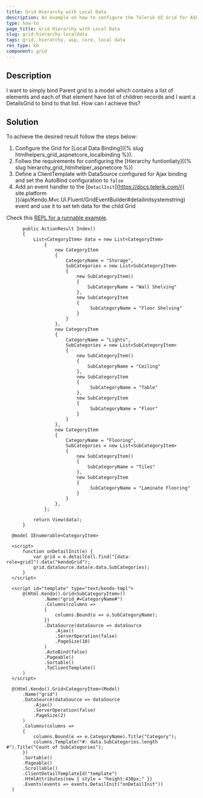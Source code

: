 ```yaml
---
title: Grid Hierarchy with Local Data
description: An example on how to configure the Telerik UI Grid for ASP.NET Core hierarchy using local data.
type: how-to
page_title: Grid Hierarchy with Local Data
slug: grid-hierarchy-localdata
tags: grid, hierarchy, asp, core, local data
res_type: kb
component: grid
---
```


## Description

I want to simply bind Parent grid to a model which contains a list of elements and each of that element have list of children records and I want a DetailsGrid to bind to that list. How can I achieve this?

## Solution

To achieve the desired result follow the steps below:

  1. Configure the Grid for [Local Data Binding]({% slug htmlhelpers_grid_aspnetcore_localbinding %}).
  1. Follwo the requirements for configuring the [Hierarchy funtionliaty]({% slug hierarchy_grid_htmlhelper_aspnetcore %})
  1. Define a ClientTemplate with DataSource configured for Ajax binding and set the AutoBind configuration to `false`
  1. Add an event handler to the [`DetailInit`](https://docs.telerik.com/{{ site.platform }}/api/Kendo.Mvc.UI.Fluent/GridEventBuilder#detailinitsystemstring) event and use it to set teh data for the child Grid

  Check this [REPL for a runnable example](https://netcorerepl.telerik.com/wPlFuylo00Q9Ch7J51).

  ```tab-Controller
        public ActionResult Index()
        {
            List<CategoryItem> data = new List<CategoryItem>
                {
                    new CategoryItem
                    {
                        CategoryName = "Storage",
                        SubCategories = new List<SubCategoryItem>
                        {
                            new SubCategoryItem()
                            {
                                SubCategoryName = "Wall Shelving"
                            },
                            new SubCategoryItem
                            {
                                 SubCategoryName = "Floor Shelving"
                            }
                        }
                    },
                    new CategoryItem
                    {
                        CategoryName = "Lights",
                        SubCategories = new List<SubCategoryItem>
                        {
                            new SubCategoryItem()
                            {
                                SubCategoryName = "Ceiling"
                            },
                            new SubCategoryItem
                            {
                                 SubCategoryName = "Table"
                            },
                            new SubCategoryItem
                            {
                                 SubCategoryName = "Floor"
                            }
                        }
                    },
                    new CategoryItem
                    {
                        CategoryName = "Flooring",
                        SubCategories = new List<SubCategoryItem>
                        {
                            new SubCategoryItem()
                            {
                                SubCategoryName = "Tiles"
                            },
                            new SubCategoryItem
                            {
                                 SubCategoryName = "Laminate Flooring"
                            }
                        }
                    },
                };

            return View(data);
        }
  ```
  ```tab-View
    @model IEnumerable<CategoryItem>

    <script>
        function onDetailInit(e) {
            var grid = e.detailCell.find("[data-role=grid]").data("kendoGrid");
            grid.dataSource.data(e.data.SubCategories);
        }
    </script>

    <script id="template" type="text/kendo-tmpl">
        @(Html.Kendo().Grid<SubCategoryItem>()
                .Name("grid_#=CategoryName#")
                .Columns(columns =>
                {
                    columns.Bound(o => o.SubCategoryName);
                })
                .DataSource(dataSource => dataSource
                    .Ajax()
                    .ServerOperation(false)
                    .PageSize(10)
                )
                .AutoBind(false)
                .Pageable()
                .Sortable()
                .ToClientTemplate()
        )
    </script>

    @(Html.Kendo().Grid<CategoryItem>(Model)
        .Name("grid")
        .DataSource(dataSource => dataSource
            .Ajax()
            .ServerOperation(false)
            .PageSize(2)
        )
        .Columns(columns =>
        {
            columns.Bound(e => e.CategoryName).Title("Category");
            columns.Template("#: data.SubCategories.length #").Title("Count of SubCategories");
        })
        .Sortable()
        .Pageable()
        .Scrollable()
        .ClientDetailTemplateId("template")
        .HtmlAttributes(new { style = "height:430px;" })
        .Events(events => events.DetailInit("onDetailInit"))
    )
  ```
